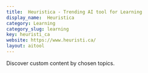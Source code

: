 ```yaml
---
title:  Heuristica - Trending AI tool for Learning
display_name:  Heuristica
category: Learning
category_slug: learning
key: heuristi_ca
website: https://www.heuristi.ca/
layout: aitool
---
```


Discover custom content by chosen topics.
